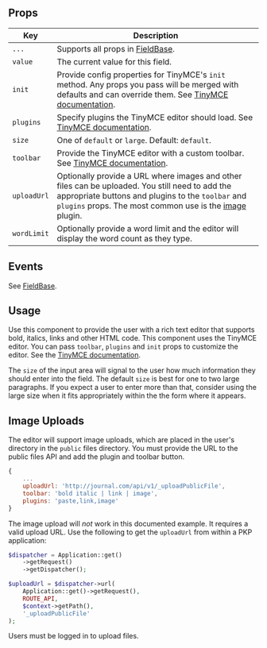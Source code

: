 ## Props

| Key | Description |
| --- | --- |
| `...` | Supports all props in [FieldBase](#/component/Form/fields/FieldBase). |
| `value` | The current value for this field. |
| `init` | Provide config properties for TinyMCE's `init` method. Any props you pass will be merged with defaults and can override them. See [TinyMCE documentation](https://www.tiny.cloud/docs/configure/integration-and-setup/). |
| `plugins` | Specify plugins the TinyMCE editor should load. See [TinyMCE documentation](https://www.tiny.cloud/docs/configure/integration-and-setup/#plugins). |
| `size` | One of `default` or `large`. Default: `default`. |
| `toolbar` | Provide the TinyMCE editor with a custom toolbar. See [TinyMCE documentation](https://www.tinymce.com/docs/configure/editor-appearance/#toolbar). |
| `uploadUrl` | Optionally provide a URL where images and other files can be uploaded. You still need to add the appropriate buttons and plugins to the `toolbar` and `plugins` props. The most common use is the [image](https://www.tiny.cloud/docs/plugins/image/) plugin. |
| `wordLimit` | Optionally provide a word limit and the editor will display the word count as they type. |

## Events

See [FieldBase](#/component/Form/fields/FieldBase).

## Usage

Use this component to provide the user with a rich text editor that supports bold, italics, links and other HTML code. This component uses the TinyMCE editor. You can pass `toolbar`, `plugins` and `init` props to customize the editor. See the [TinyMCE documentation](https://www.tiny.cloud/docs/configure/integration-and-setup/).

The `size` of the input area will signal to the user how much information they should enter into the field. The default `size` is best for one to two large paragraphs. If you expect a user to enter more than that, consider using the large size when it fits appropriately within the the form where it appears.

## Image Uploads

The editor will support image uploads, which are placed in the user's directory in the `public` files directory. You must provide the URL to the public files API and add the plugin and toolbar button.

```js
{
	...
	uploadUrl: 'http://journal.com/api/v1/_uploadPublicFile',
	toolbar: 'bold italic | link | image',
	plugins: 'paste,link,image'
}
```

The image upload will _not_ work in this documented example. It requires a valid upload URL. Use the following to get the `uploadUrl` from within a PKP application:

```php
$dispatcher = Application::get()
	->getRequest()
	->getDispatcher();

$uploadUrl = $dispatcher->url(
	Application::get()->getRequest(),
	ROUTE_API,
	$context->getPath(),
	'_uploadPublicFile'
);
```

Users must be logged in to upload files.
